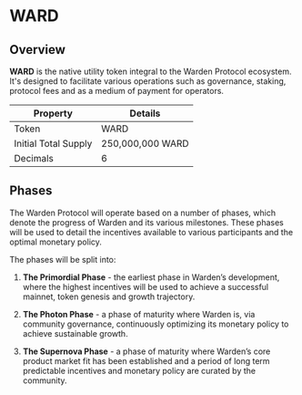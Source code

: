 ﻿---
sidebar_position: 1
---

# WARD

## Overview

**WARD** is the native utility token integral to the Warden Protocol ecosystem. It's designed to facilitate various operations such as governance, staking, protocol fees and as a medium of payment for operators.

|Property|Details|
|-|--|
| Token | WARD |
| Initial Total Supply | 250,000,000 WARD |
| Decimals | 6 |

## Phases

The Warden Protocol will operate based on a number of phases, which denote the progress of Warden and its various milestones. These phases will be used to detail the incentives available to various participants and the optimal monetary policy. 

The phases will be split into:

1.  **The Primordial Phase** - the earliest phase in Warden’s development, where the highest incentives will be used to achieve a successful mainnet, token genesis and growth trajectory.

2.  **The Photon Phase** - a phase of maturity where Warden is, via community governance, continuously optimizing its monetary policy to achieve sustainable growth.

3.  **The Supernova Phase** - a phase of maturity where Warden’s core product market fit has been established and a period of long term predictable incentives and monetary policy are curated by the community.
